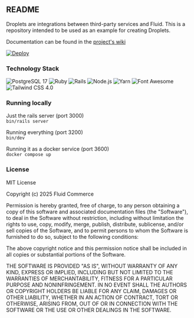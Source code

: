 ## README

Droplets are integrations between third-party services and Fluid. This is a repository intended to be used as an example for creating Droplets.

Documentation can be found in the [project's wiki](https://github.com/fluid-commerce/droplet-template/wiki)

[![Deploy](https://www.herokucdn.com/deploy/button.svg)](https://www.heroku.com/deploy?template=https://github.com/fluid-commerce/droplet-template)

### Technology Stack

![PostgreSQL 17](https://img.shields.io/badge/PostgreSQL-17-336791?logo=postgresql&logoColor=white)
![Ruby](https://img.shields.io/badge/Ruby-3.4.2-CC342D?logo=ruby&logoColor=white)
![Rails](https://img.shields.io/badge/Rails-8.0.2-CC0000?logo=ruby-on-rails&logoColor=white)
![Node.js](https://img.shields.io/badge/Node.js-23.8.0-339933?logo=node.js&logoColor=white)
![Yarn](https://img.shields.io/badge/Yarn-4.7.0-2C8EBB?logo=yarn&logoColor=white)
![Font Awesome](https://img.shields.io/badge/Font_Awesome-6.7.2-528DD7?logo=fontawesome&logoColor=white)
![Tailwind CSS 4.0](https://img.shields.io/badge/Tailwind_CSS-4.0-38B2AC?logo=tailwindcss&logoColor=white)
<br>

### Running locally

Just the rails server (port 3000)<br>
`bin/rails server`

Running everything (port 3200)<br>
`bin/dev`

Running it as a docker service (port 3600)<br>
`docker compose up`

### License

MIT License

Copyright (c) 2025 Fluid Commerce

Permission is hereby granted, free of charge, to any person obtaining a copy
of this software and associated documentation files (the "Software"), to deal
in the Software without restriction, including without limitation the rights
to use, copy, modify, merge, publish, distribute, sublicense, and/or sell
copies of the Software, and to permit persons to whom the Software is
furnished to do so, subject to the following conditions:

The above copyright notice and this permission notice shall be included in all
copies or substantial portions of the Software.

THE SOFTWARE IS PROVIDED "AS IS", WITHOUT WARRANTY OF ANY KIND, EXPRESS OR
IMPLIED, INCLUDING BUT NOT LIMITED TO THE WARRANTIES OF MERCHANTABILITY,
FITNESS FOR A PARTICULAR PURPOSE AND NONINFRINGEMENT. IN NO EVENT SHALL THE
AUTHORS OR COPYRIGHT HOLDERS BE LIABLE FOR ANY CLAIM, DAMAGES OR OTHER
LIABILITY, WHETHER IN AN ACTION OF CONTRACT, TORT OR OTHERWISE, ARISING FROM,
OUT OF OR IN CONNECTION WITH THE SOFTWARE OR THE USE OR OTHER DEALINGS IN THE
SOFTWARE.
